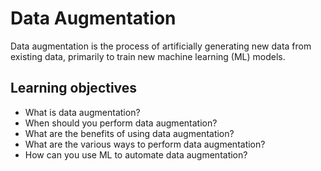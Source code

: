 # Data Augmentation

Data augmentation is the process of artificially generating new data from existing data, primarily to train new machine learning (ML) models.

## Learning objectives

- What is data augmentation?
- When should you perform data augmentation?
- What are the benefits of using data augmentation?
- What are the various ways to perform data augmentation?
- How can you use ML to automate data augmentation?
